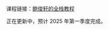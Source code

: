 课程链接：[鲍俊轩的全栈教程](https://junxuanb.com/zh-cn/full-stack-tutorial/frontend/000-index/)  

正在更新中，预计 2025 年第一季度完成。